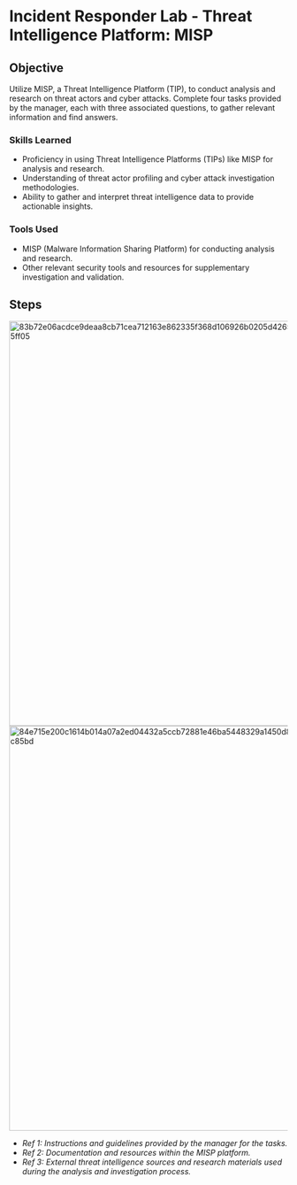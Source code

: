 # Incident Responder Lab - Threat Intelligence Platform: MISP

## Objective

Utilize MISP, a Threat Intelligence Platform (TIP), to conduct analysis and research on threat actors and cyber attacks. Complete four tasks provided by the manager, each with three associated questions, to gather relevant information and find answers.


### Skills Learned

- Proficiency in using Threat Intelligence Platforms (TIPs) like MISP for analysis and research.
- Understanding of threat actor profiling and cyber attack investigation methodologies.
- Ability to gather and interpret threat intelligence data to provide actionable insights.

### Tools Used

- MISP (Malware Information Sharing Platform) for conducting analysis and research.
- Other relevant security tools and resources for supplementary investigation and validation.


## Steps

<img width="732" alt="83b72e06acdce9deaa8cb71cea712163e862335f368d106926b0205d4265313266aedd02f5a9696916f6ba05ff05" src="https://github.com/ayalasecurity/Detection-Lab/assets/157613993/1b4e7b43-7639-4a3b-aa67-196891ee46fd">



<img width="732" alt="84e715e200c1614b014a07a2ed04432a5ccb72881e46ba5448329a1450d899c6567a1a40d939fd224340a10c85bd" src="https://github.com/ayalasecurity/Detection-Lab/assets/157613993/e0a693e0-9f5a-4983-9836-7bfa5aced2ad">



- *Ref 1: Instructions and guidelines provided by the manager for the tasks.*
- *Ref 2: Documentation and resources within the MISP platform.*
- *Ref 3: External threat intelligence sources and research materials used during the analysis and investigation process.*
